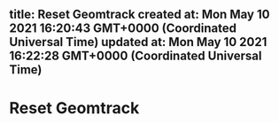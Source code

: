 
title: Reset Geomtrack
created at: Mon May 10 2021 16:20:43 GMT+0000 (Coordinated Universal Time)
updated at: Mon May 10 2021 16:22:28 GMT+0000 (Coordinated Universal Time)
---

# Reset Geomtrack

          
